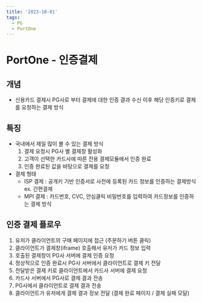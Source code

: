 ```yaml
---
title: '2023-10-01'
tags:
  - PG
  - PortOne
---
```

# PortOne - 인증결제

## 개념
- 신용카드 결제시 PG사로 부터 결제에 대한 인증 결과 수신 이후 해당 인증키로 결제를 요청하는 결제 방식

## 특징
- 국내에서 제일 많이 볼 수 있는 결제 방식
	1. 결제 요청시 PG사 별 결제창 활성화
	2. 고객이 선택한 카드사에 따른 전용 결제모듈에서 인증 완료
	3. 인증 완료된 값을 바탕으로 결제를 요청
- 결제 형태
	- ISP 결제 : 공개키 기반 인증서로 사전에 등록된 카드 정보를 인증하는 결제방식 ex. 간편결제
	- MPI 결제 : 카드번호, CVC, 안심클릭 비밀번호를 입력하여 카드정보를 인증하는 결제 방식

## 인증 결제 플로우
1. 유저가 클라이언트의 구매 페이지에 접근 (주문하기 버튼 클릭)
2. 클라이언트가 결제창(iframe) 호출해서 유저가 카드 정보 입력
3. 호출된 결제창이 PG사 서버에 결제 인증 요청
4. 정상적으로 인증 완료시 PG사 서버에서 클라이언트로 결제 키 전달
5. 전달받은 결제 키로 클라이언트에서 카드사 서버에 결제 요청
6. 카드사 서버에서 PG사로 결제 결과 전송
7. PG사에서 클라이언트로 결제 결과 전송
8. 클라이언트가 유저에게 결제 결과 정보 전달 (결제 완료 페이지 / 결제 실패 모달)